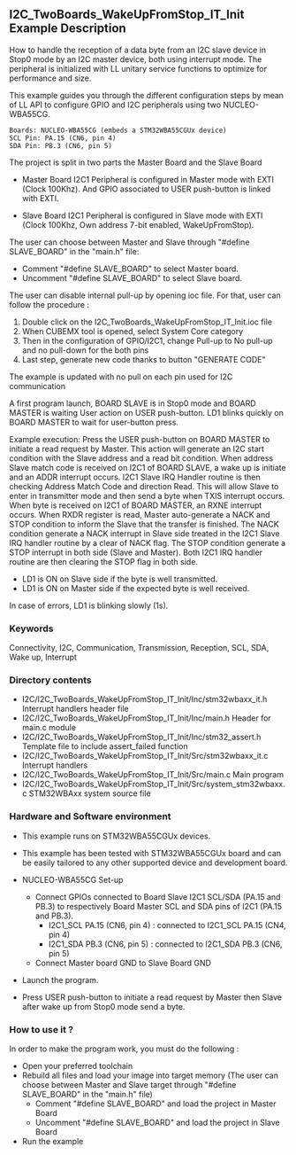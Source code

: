 ## <b>I2C_TwoBoards_WakeUpFromStop_IT_Init Example Description</b>

How to handle the reception of a data byte from an I2C slave device in
Stop0 mode by an I2C master device, both using interrupt mode. The
peripheral is initialized with LL unitary service functions to optimize for
performance and size.

This example guides you through the different configuration steps by mean of LL API
to configure GPIO and I2C peripherals using two NUCLEO-WBA55CG.

    Boards: NUCLEO-WBA55CG (embeds a STM32WBA55CGUx device)
    SCL Pin: PA.15 (CN6, pin 4)
    SDA Pin: PB.3 (CN6, pin 5)

The project is split in two parts the Master Board and the Slave Board

- Master Board
  I2C1 Peripheral is configured in Master mode with EXTI (Clock 100Khz).
  And GPIO associated to USER push-button is linked with EXTI.

- Slave Board
  I2C1 Peripheral is configured in Slave mode with EXTI (Clock 100Khz,
  Own address 7-bit enabled, WakeUpFromStop).

The user can choose between Master and Slave through "#define SLAVE_BOARD"
in the "main.h" file:

- Comment "#define SLAVE_BOARD" to select Master board.
- Uncomment "#define SLAVE_BOARD" to select Slave board.

The user can disable internal pull-up by opening ioc file.
For that, user can follow the procedure :

1. Double click on the I2C_TwoBoards_WakeUpFromStop_IT_Init.ioc file
2. When CUBEMX tool is opened, select System Core category
3. Then in the configuration of GPIO/I2C1, change Pull-up to No pull-up and no pull-down for the both pins
4. Last step, generate new code thanks to button "GENERATE CODE"

The example is updated with no pull on each pin used for I2C communication

A first program launch, BOARD SLAVE is in Stop0 mode and BOARD MASTER is waiting User action on USER push-button.
LD1 blinks quickly on BOARD MASTER to wait for user-button press.

Example execution:
Press the USER push-button on BOARD MASTER to initiate a read request by Master.
This action will generate an I2C start condition with the Slave address and a read bit condition.
When address Slave match code is received on I2C1 of BOARD SLAVE, a wake up is initiate and an ADDR interrupt occurs.
I2C1 Slave IRQ Handler routine is then checking Address Match Code and direction Read.
This will allow Slave to enter in transmitter mode and then send a byte when TXIS interrupt occurs.
When byte is received on I2C1 of BOARD MASTER, an RXNE interrupt occurs.
When RXDR register is read, Master auto-generate a NACK and STOP condition
to inform the Slave that the transfer is finished.
The NACK condition generate a NACK interrupt in Slave side treated in the I2C1 Slave IRQ handler routine by a clear of NACK flag.
The STOP condition generate a STOP interrupt in both side (Slave and Master). Both I2C1 IRQ handler routine are then
clearing the STOP flag in both side.

- LD1 is ON on Slave side if the byte is well transmitted.
- LD1 is ON on Master side if the expected byte is well received.

In case of errors, LD1 is blinking slowly (1s).

### <b>Keywords</b>

Connectivity, I2C, Communication, Transmission, Reception, SCL, SDA, Wake up, Interrupt

### <b>Directory contents</b>

  - I2C/I2C_TwoBoards_WakeUpFromStop_IT_Init/Inc/stm32wbaxx_it.h         Interrupt handlers header file
  - I2C/I2C_TwoBoards_WakeUpFromStop_IT_Init/Inc/main.h                  Header for main.c module
  - I2C/I2C_TwoBoards_WakeUpFromStop_IT_Init/Inc/stm32_assert.h          Template file to include assert_failed function
  - I2C/I2C_TwoBoards_WakeUpFromStop_IT_Init/Src/stm32wbaxx_it.c         Interrupt handlers
  - I2C/I2C_TwoBoards_WakeUpFromStop_IT_Init/Src/main.c                  Main program
  - I2C/I2C_TwoBoards_WakeUpFromStop_IT_Init/Src/system_stm32wbaxx.c     STM32WBAxx system source file

### <b>Hardware and Software environment</b>

  - This example runs on STM32WBA55CGUx devices.

  - This example has been tested with STM32WBA55CGUx board and can be
    easily tailored to any other supported device and development board.

  - NUCLEO-WBA55CG Set-up
    - Connect GPIOs connected to Board Slave I2C1 SCL/SDA (PA.15 and PB.3)
    to respectively Board Master SCL and SDA pins of I2C1 (PA.15 and PB.3).
      - I2C1_SCL  PA.15 (CN6, pin 4) : connected to I2C1_SCL PA.15 (CN4, pin 4)
      - I2C1_SDA  PB.3 (CN6, pin 5) : connected to I2C1_SDA PB.3 (CN6, pin 5)
    - Connect Master board GND to Slave Board GND

  - Launch the program.
  - Press USER push-button to initiate a read request by Master
      then Slave after wake up from Stop0 mode send a byte.

### <b>How to use it ?</b>

In order to make the program work, you must do the following :

 - Open your preferred toolchain
 - Rebuild all files and load your image into target memory (The user can choose between Master
   and Slave target through "#define SLAVE_BOARD" in the "main.h" file)
    - Comment "#define SLAVE_BOARD" and load the project in Master Board
    - Uncomment "#define SLAVE_BOARD" and load the project in Slave Board
 - Run the example

